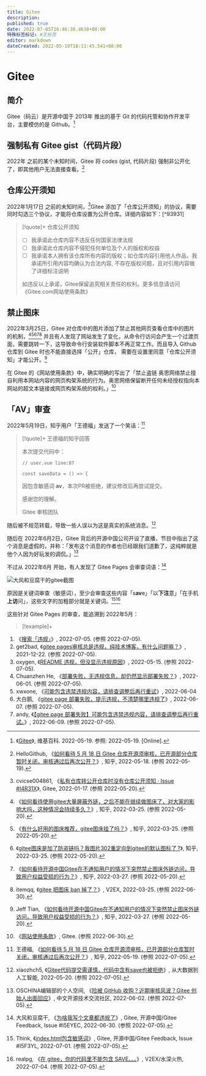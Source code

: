 ```yaml
---
title: Gitee
description:
published: true
date: 2022-07-05T16:46:38.4638+08:00
特殊标签标记: #无标签
editor: markdown
dateCreated: 2022-05-19T18:11:45.541+08:00
---
```


# Gitee

## 简介

Gitee（码云）是开源中国于 2013年 推出的基于 Git 的代码托管和协作开发平台，主要模仿的是 Github。[^71707213]

[^71707213]: 《[Gitee](https://zh.wikipedia.org/w/index.php?title=Gitee&oldid=71707213)》, 维基百科. 2022-05-19. 参照: 2022-05-19. [Online].

## 强制私有 Gitee gist（代码片段）

2022年 之前的某个未知时间，Gitee 将 codes (gist, 代码片段) 强制非公开化了，即其他用户无法直接查看。[^1315]

[^1315]: HelloGithub, 《[如何看待 5 月 18 日 Gitee 仓库开源须审核，已开源部分仓库暂时关闭，审核通过后再次公开？](https://web.archive.org/web/20220518144607/https://www.zhihu.com/question/533388365/answer/2491315574)》, 知乎, 2022-05-18. (参照 2022-05-19).

## 仓库公开须知

2022年1月17日 之前的未知时间，[^I4R31X]Gitee 添加了「仓库公开须知」的协议，需要同时勾选三个协议，才能将仓库设置为公开仓库。详细内容如下：[^93931]

[^I4R31X]: cvicse004861, 《[私有仓库转公开仓库时没有仓库公开须知 · Issue #I4R31X](https://web.archive.org/web/20220519163229/https://gitee.com/oschina/git-osc/issues/I4R31X)》, Gitee, 2022-01-17. (参照 2022-05-20).

[^1]: 山外的鸭子哥, 《[码云(Gitee)宣布托管开源项目先审后发 承诺合法无违规经人工审核后才可访问](https://web.archive.org/web/20220519165657/https://www.landiannews.com/archives/93931.html)》, 蓝点网, 2022-05-19. (参照 2022-05-20).

> [!quote]+ 仓库公开须知
>
> +   [ ] 我承诺此仓库内容不违反任何国家法律法规
> +   [ ] 我承诺此仓库内容不侵犯任何单位及个人的版权和权益
> +   [ ] 我承诺本人拥有该仓库所有内容的版权；如仓库内容引用他人作品，我承诺所引用内容均确认为合法内容, 不存在版权问题，且对引用内容做了详细标注说明
>
> 如违反以上承诺，Gitee保留追究相关责任的权利。更多信息请访问《Gitee.com网站使用条款》

## 禁止图床

2022年3月25日，Gitee 对仓库中的图片添加了禁止其他网页查看仓库中的图片的机制，[^z1][^z2][^z3][^z4][^z5] 并且有人发现了网站发生了变化，从命令行访问会产生一个过渡页面，需要跳转一下，这导致命令行安装软件脚本不再正常工作。而且导入 Github 仓库到 Gitee 时也不能直接选择「公开」仓库， 需要在设置里同意「仓库公开须知」才能公开。[^2409]

[^z1]: 《[如何看待使用gitee大量屏蔽外链，之后不能在继续做图床了，对大家的影响大吗，这种情况会持续多久？](https://web.archive.org/web/20220509162157/https://www.zhihu.com/question/524089317)》, 知乎, 2022-03-25. (参照 2022-05-20).

[^z2]: 《[有什么好用的图床推荐，gitee图床挂了吗？](https://www.zhihu.com/question/524094354)》, 知乎, 2022-03-25. (参照 2022-05-20).

[^z3]: 《[gitee图床是加了防盗链吗？我图片302重定向到gitee的默认图标了 ?](https://web.archive.org/web/20220514101652/https://www.zhihu.com/question/524099214)》, 知乎, 2022-03-25. (参照 2022-05-20).

[^z4]: 《[如何看待开源中国Gitee在不通知用户的情况下突然禁止图床外链访问，导致用户权益受损的行为？](https://web.archive.org/web/20220329035405/https://www.zhihu.com/question/524345403)》, 知乎, 2022-03-27. (参照 2022-05-20).

[^z5]: itemqq, 《[gitee 把图床 ban 掉了？](https://web.archive.org/web/20220326011741/https://www.v2ex.com/t/842932)》, V2EX, 2022-03-25. (参照 2022-06-30).

[^2409]: Jeff Tian, 《[如何看待开源中国Gitee在不通知用户的情况下突然禁止图床外链访问，导致用户权益受损的行为？](https://web.archive.org/web/20220519161838/https://www.zhihu.com/question/524345403/answer/2409484751)》, 知乎, 2022-03-27. (参照 2022-05-20).

在 Gitee 的《网站使用条款》中，确实明确的写出了「禁止盗链 奥思网络禁止擅自利用本网站内容的网页构架系统的行为。奥思网络保留断开任何未经授权指向本网站的超文本链接或网页构架系统的权利。」[^gitee_terms]

[^gitee_terms]: 《[网站使用条款](https://web.archive.org/web/20180316222901/https://gitee.com/terms)》, Gitee. (参照 2022-06-30).

## 「AV」审查

2022年5月19日，知乎用户「王德福」发送了一个笑话：[^533388365]

[^533388365]: 王德福, 《[如何看待 5 月 18 日 Gitee 仓库开源须审核，已开源部分仓库暂时关闭，审核通过后再次公开？](https://web.archive.org/web/20220519131519/https://www.zhihu.com/question/533388365/answer/2492549159)》, 知乎, 2022-05-19. (参照 2022-07-05).

> [!quote]+ 王德福的知乎回答
>
> 本次提交代码中：
> 
> ```text
> // user.vue line:87
> 
> const saveData = () => {
> ```
> 
> 因包含敏感词 **av**，本次PR被拒绝，建议修改后再尝试提交。
> 
> 感谢您的理解。
> 
> Gitee 审核团队

随后被不规范转载，导致一些人误以为这是真实的系统消息。[^5371]

[^5371]: xiaozhch5, 《[Gitee代码提交需谨慎，代码中含有save也被拒绝](https://lrting.top/qapress/5371.html)》, 从大数据到人工智能, 2022-05-20. (参照 2022-07-05).

随后在 2022年6月2日，Gitee 背后的开源中国公司开设了直播，节目中指出了这个消息是虚假的，并称：「发布这个消息的作者也已经跟我们道歉了，这纯粹就是他个人因为好玩发的调侃。」[^5534534]

[^5534534]: OSCHINA编辑部的个人空间, 《[险被 GitHub 收购？近期审核风波？Gitee 创始人出面回应](https://web.archive.org/web/20220705004616/https://my.oschina.net/oscpyaqxylk/blog/5534534)》, 中文开源技术交流社区, 2022-06-02. (参照 2022-07-05).

不过从 2022年6月 开始，有人发现了 Gitee Pages 会审查词语：[^I5EYEC]

[^I5EYEC]:  大风和豆腐干, 《[为啥我写个文章都违规了](https://web.archive.org/web/20220704145036/https://gitee.com/oschina/git-osc/issues/I5EYEC)》, Gitee, 开源中国/Gitee Feedback, Issue \#I5EYEC, 2022-06-30. (参照 2022-07-05).

![大风和豆腐干的gitee截图](https://s3.tebi.io/ggame/website/gitee/大风和豆腐干的gitee截图.webp)

原因是关键词审查（敏感词），至少会审查这些内容「s**av**e」「以**下注**意」「在手机**上访**问」，这些文字的加粗部分就是关键词。[^I5F3YL][^864017]

[^I5F3YL]:  Think, 《[index.html包含敏感词](https://web.archive.org/web/20220704194506/https://gitee.com/oschina/git-osc/issues/I5F3YL)》, Gitee, 开源中国/Gitee Feedback, Issue \#I5F3YL, 2022-07-01. (参照 2022-07-05).

[^864017]:  realpg, 《[在 gitee，你的代码里不能包含 SAVE。。。](https://web.archive.org/web/20220705000050/https://www.v2ex.com/t/864017)》, V2EX/水深火热, 2022-07-04. (参照 2022-07-05).

这些针对 Gitee Pages 的审查，能追溯到 2022年5月：

> [!example]+ 

1.  《[搜索「违规」](https://web.archive.org/web/20220705073104/https://gitee.com/oschina/git-osc/issues?issue_search=违规)》, 2022-07-05. (参照 2022-07-05).
2.  get2bad, 《[gitee pages审核总是违规，纯技术博客，有什么问题嘛？](https://web.archive.org/web/20220705075323/https://gitee.com/oschina/git-osc/issues/I4NL8O)》, 2021-12-22. (参照 2022-07-05).
3.  oxygen, 《[README 违规，但没显示违规原因](https://web.archive.org/web/20220705075330/https://gitee.com/oschina/git-osc/issues/I57GY8)》, 2022-05-15. (参照 2022-07-05).
4.  Chuanzhen He, 《[部署失败，无违规信息，却仍然显示部署失败？](https://web.archive.org/web/20220705072942/https://gitee.com/oschina/git-osc/issues/I5AFHO)》, 2022-06-01. (参照 2022-07-05).
5.  xwxone, 《[可能包含违禁违规内容，请排查调整后再行重试](https://web.archive.org/web/20220705075130/https://gitee.com/oschina/git-osc/issues/I5AORE)》, 2022-06-04
6.  大白鹅, 《[gitee page 部署失败，提示违规，不清楚哪里违规了](https://web.archive.org/web/20220705074958/https://gitee.com/oschina/git-osc/issues/I5B1KW)》, 2022-06-07. (参照 2022-07-05).
7.   andy, 《[【gitee page 部署失败】可能包含违禁违规内容，请排查调整后再行重试。](https://web.archive.org/web/20220705072852/https://gitee.com/oschina/git-osc/issues/I5BI39)》, 2022-06-09. (参照 2022-07-05).
